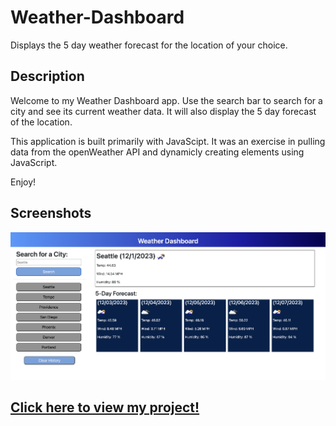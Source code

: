 # Weather-Dashboard
Displays the 5 day weather forecast for the location of your choice. 


## Description

Welcome to my Weather Dashboard app. Use the search bar to search for a city and see its current weather data. It will also display the 5 day forecast of the location. 

This application is built primarily with JavaScipt. It was an exercise in pulling data from the openWeather API and dynamicly creating elements using JavaScript. 

Enjoy!

## Screenshots

![screenshot of asignment](./assets/images/ss1.png)


## [Click here to view my project!](https://jessebradbury.github.io/JavaScript-Quiz/)
